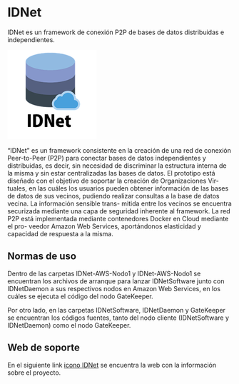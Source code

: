 # IDNet

IDNet es un framework de conexión P2P de bases de datos distribuidas e independientes.

![icono IDNet](/iconoIDNet.png)

“IDNet” es un framework consistente en la creación de una red de conexión Peer-to-Peer
(P2P) para conectar bases de datos independientes y distribuidas, es decir, sin necesidad de
discriminar la estructura interna de la misma y sin estar centralizadas las bases de datos.
El prototipo está diseñado con el objetivo de soportar la creación de Organizaciones Vir-
tuales, en las cuáles los usuarios pueden obtener información de las bases de datos de sus
vecinos, pudiendo realizar consultas a la base de datos vecina. La información sensible trans-
mitida entre los vecinos se encuentra securizada mediante una capa de seguridad inherente
al framework.
La red P2P está implementada mediante contenedores Docker en Cloud mediante el pro-
veedor Amazon Web Services, aportándonos elasticidad y capacidad de respuesta a la misma.

## Normas de uso

Dentro de las carpetas IDNet-AWS-Nodo1 y IDNet-AWS-Nodo1 se encuentran los archivos de arranque para lanzar IDNetSoftware junto con IDNetDaemon a sus respectivos nodos en Amazon Web Services, en los cuáles se ejecuta el código del nodo GateKeeper.

Por otro lado, en las carpetas IDNetSoftware, IDNetDaemon y GateKeeper se encuentran los códigos fuentes, tanto del nodo cliente (IDNetSoftware y IDNetDaemon) como el nodo GateKeeper.

## Web de soporte
En el siguiente link [icono IDNet](http://lorenpaz.github.io/IDNet) se encuentra la web con la información sobre el proyecto.
 
